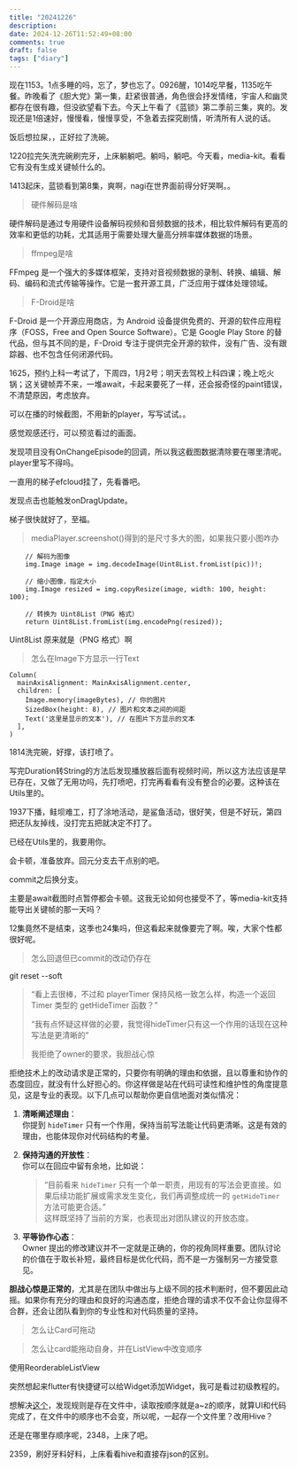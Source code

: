```yaml
---
title: "20241226"
description: 
date: 2024-12-26T11:52:49+08:00
comments: true
draft: false
tags: ["diary"]
---
```

现在1153。1点多睡的吗，忘了，梦也忘了。0926醒，1014吃早餐，1135吃午餐。昨晚看了《胆大党》第一集，赶紧很普通，角色很会抒发情绪，宇宙人和幽灵都存在很有趣，但没欲望看下去。今天上午看了《蓝锁》第二季前三集，爽的。发现还是1倍速好，慢慢看，慢慢享受，不急着去探究剧情，听清所有人说的话。

饭后想拉屎，，正好拉了洗碗。

1220拉完矢洗完碗刷完牙，上床躺躺吧。躺吗，躺吧。今天看，media-kit。看看它有没有生成关键帧什么的。

1413起床，蓝锁看到第8集，爽啊，nagi在世界面前得分好哭啊。。

>硬件解码是啥

硬件解码是通过专用硬件设备解码视频和音频数据的技术，相比软件解码有更高的效率和更低的功耗，尤其适用于需要处理大量高分辨率媒体数据的场景。

>ffmpeg是啥

FFmpeg 是一个强大的多媒体框架，支持对音视频数据的录制、转换、编辑、解码、编码和流式传输等操作。它是一套开源工具，广泛应用于媒体处理领域。

>F-Droid是啥

F-Droid 是一个开源应用商店，为 Android 设备提供免费的、开源的软件应用程序（FOSS，Free and Open Source Software）。它是 Google Play Store 的替代品，但与其不同的是，F-Droid 专注于提供完全开源的软件，没有广告、没有跟踪器、也不包含任何闭源代码。

1625，预约上科一考试了，下周四，1月2号；明天去驾校上科四课；晚上吃火锅；这关键帧弄不来，一堆await，卡起来要死了一样，还会报奇怪的paint错误，不清楚原因，考虑放弃。

可以在播的时候截图，不用新的player，写写试试。。

感觉观感还行，可以预览看过的画面。

发现项目没有OnChangeEpisode的回调，所以我这截图数据清除要在哪里清呢。player里写不得吗。

一直用的梯子efcloud挂了，先看番吧。

发现点击也能触发onDragUpdate。

梯子很快就好了，至福。

>mediaPlayer.screenshot()得到的是尺寸多大的图，如果我只要小图咋办

```
    // 解码为图像
    img.Image image = img.decodeImage(Uint8List.fromList(pic))!;
    
    // 缩小图像，指定大小
    img.Image resized = img.copyResize(image, width: 100, height: 100);

    // 转换为 Uint8List（PNG 格式）
    return Uint8List.fromList(img.encodePng(resized));
```

Uint8List 原来就是（PNG 格式）啊

>怎么在Image下方显示一行Text

```
Column(
  mainAxisAlignment: MainAxisAlignment.center,
  children: [
    Image.memory(imageBytes), // 你的图片
    SizedBox(height: 8), // 图片和文本之间的间距
    Text('这里是显示的文本'), // 在图片下方显示的文本
  ],
)
```

1814洗完碗，好撑，该打喷了。

写完Duration转String的方法后发现播放器后面有视频时间，所以这方法应该是早已存在，又做了无用功吗，先打喷吧，打完再看看有没有整合的必要。这种该在Utils里的。

1937下播，鲑坝难工，打了涂地活动，是鲨鱼活动，很好笑，但是不好玩，第四把还队友掉线，没打完五把就决定不打了。

已经在Utils里的，我要用你。

会卡顿，准备放弃。回元分支去干点别的吧。

commit之后换分支。

主要是await截图时点暂停都会卡顿。这我无论如何也接受不了，等media-kit支持能导出关键帧的那一天吗？

12集竟然不是结束，这季也24集吗，但这看起来就像要完了啊。唉，大家个性都很好呢。

>怎么回退但已commit的改动仍存在

git reset --soft

>“看上去很棒，不过和 playerTimer 保持风格一致怎么样，构造一个返回 Timer 类型的 getHideTimer 函数？”
>
>“我有点怀疑这样做的必要，我觉得hideTimer只有这一个作用的话现在这种写法是更清晰的”
>
>我拒绝了owner的要求，我胆战心惊

拒绝技术上的改动请求是正常的，只要你有明确的理由和依据，且以尊重和协作的态度回应，就没有什么好担心的。你这样做是站在代码可读性和维护性的角度提意见，这是专业的表现。以下几点可以帮助你更自信地面对类似情况：  

1. **清晰阐述理由**：  
   你提到 `hideTimer` 只有一个作用，保持当前写法能让代码更清晰。这是有效的理由，也能体现你对代码结构的考量。

2. **保持沟通的开放性**：  
   你可以在回应中留有余地，比如说：  
   > “目前看来 `hideTimer` 只有一个单一职责，用现有的写法会更直接。如果后续功能扩展或需求发生变化，我们再调整成统一的 `getHideTimer` 方法可能更合适。”  
   这样既坚持了当前的方案，也表现出对团队建议的开放态度。

3. **平等协作心态**：  
   Owner 提出的修改建议并不一定就是正确的，你的视角同样重要。团队讨论的价值在于取长补短，最终目标是优化代码，而不是一方强制另一方接受意见。

**胆战心惊是正常的**，尤其是在团队中做出与上级不同的技术判断时，但不要因此动摇。如果你有充分的理由和良好的沟通态度，拒绝合理的请求不仅不会让你显得不合群，还会让团队看到你的专业性和对代码质量的坚持。

>怎么让Card可拖动

>怎么让card能拖动自身，并在ListView中改变顺序

使用ReorderableListView

突然想起来flutter有快捷键可以给Widget添加Widget，我可是看过初级教程的。

想解决[这个](https://github.com/Predidit/Kazumi/issues/143)，发现规则是存在文件中，读取按顺序就是a~z的顺序，就算UI和代码完成了，在文件中的顺序也不会变，所以呢，一起存一个文件里？改用Hive？

还是在哪里存顺序呢，2348，上床了吧。

2359，刷好牙料好料，上床看看hive和直接存json的区别。